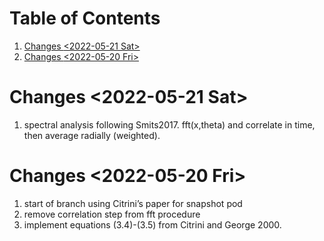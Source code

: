 
# Table of Contents

1.  [Changes <span class="timestamp-wrapper"><span class="timestamp">&lt;2022-05-21 Sat&gt;</span></span>](#org11412d6)
2.  [Changes  <span class="timestamp-wrapper"><span class="timestamp">&lt;2022-05-20 Fri&gt;</span></span>](#org12b17bd)



<a id="org11412d6"></a>

# Changes <span class="timestamp-wrapper"><span class="timestamp">&lt;2022-05-21 Sat&gt;</span></span>

1.  spectral analysis following Smits2017. fft(x,theta) and correlate in time, then average radially (weighted).


<a id="org12b17bd"></a>

# Changes  <span class="timestamp-wrapper"><span class="timestamp">&lt;2022-05-20 Fri&gt;</span></span>

1.  start of branch using Citrini&rsquo;s paper for snapshot pod
2.  remove correlation step from fft procedure
3.  implement equations (3.4)-(3.5) from Citrini and George 2000.

